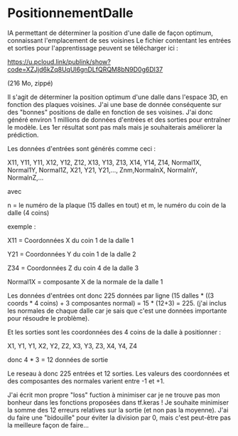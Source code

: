 # PositionnementDalle
IA permettant de déterminer la position d'une dalle de façon optimum, connaissant l'emplacement de ses voisines
Le fichier contentant les entrées et sorties pour l'apprentissage peuvent se télécharger ici :

https://u.pcloud.link/publink/show?code=XZJjd6kZq8UqUl6gnDLfQRQM8bN9D0g6Dl37

(216 Mo, zippé)

Il s'agit de déterminer la position optimum d'une dalle dans l'espace 3D, en fonction des plaques voisines.
J'ai une base de donnée conséquente sur des "bonnes" positions de dalle en fonction de ses voisines.
J'ai donc généré environ 1 millions de données d'entrées et des sorties pour entraîner le modèle.
Les 1er résultat sont pas mals mais je souhaiterais améliorer la prédiction.

Les données d'entrées sont générés comme ceci :

X11, Y11, Y11, X12, Y12, Z12, X13, Y13, Z13, X14, Y14, Z14, Normal1X, Normal1Y, Normal1Z, X21, Y21, Y21,..., Znm,NormalnX, NormalnY, NormalnZ,...

avec 

  n = le numéro de la plaque (15 dalles en tout) et m, le numéro du coin de la dalle (4 coins)
  
 exemple :
 
  X11 = Coordonnées X du coin 1 de la dalle 1
  
  Y21 = Coordonnées Y du coin 1 de la dalle 2
  
  Z34 = Coordonnées Z du coin 4 de la dalle 3
  
  Normal1X = composante X de la normale de la dalle 1
  

Les données d'entrées ont donc 225 données par ligne (15 dalles * ((3 coords * 4 coins) + 3 composantes normal) = 15 * (12+3) = 225. (j'ai inclus les normales de chaque dalle car je sais que c'est une données importante pour résoudre le problème).

Et les sorties sont les coordonnées des 4 coins de la dalle à positionner :

X1, Y1, Y1, X2, Y2, Z2, X3, Y3, Z3, X4, Y4, Z4

donc 4 * 3 = 12 données de sortie

Le reseau à donc 225 entrées et 12 sorties.
Les valeurs des coordonnées et des composantes des normales varient entre -1 et +1.


J'ai écrit mon propre "loss" fuction à minimiser car je ne trouve pas mon bonheur dans les fonctions proposées dans tf.keras !
Je souhaite minimiser la somme des 12 erreurs relatives sur la sortie (et non pas la moyenne). J'ai du faire une "bidouille" pour éviter la division par 0, mais c'est peut-être pas la meilleure façon de faire...
